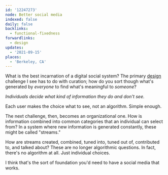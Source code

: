 ```yaml
---
id: '12247273'
node: Better social media
indexed: false
daily: false
backlinks:
  - functional-fixedness
forwardlinks:
  - design
updates:
  - '2021-09-15'
places:
  - 'Berkeley, CA'
---
```

What is the best incarnation of a digital social system? The primary [design](design.md) challenge I see has to do with curation; how do you sort though what's generated by *everyone* to find what's meaningful to *someone*? 

*Individuals decide what kind of information they do and don't see.* 

Each user makes the choice what to see, not an algorithm. Simple enough.  

The next challenge, then, becomes an organizational one. How is information combined into common categories that an individual can select from? In a system where new information is generated constantly, these might be called "streams." 

How are streams created, combined, tuned into, tuned out of, contributed to, and talked about? These are no longer algorithmic questions. In fact, there's no algorithm at all. Just individual choices. 

I think that's the sort of foundation you'd need to have a social media that works. 
